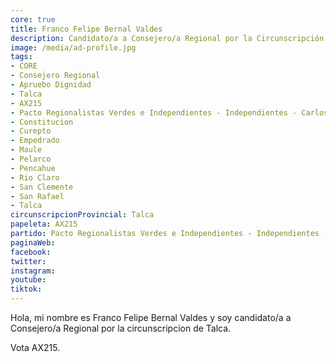 ```yaml
---
core: true
title: Franco Felipe Bernal Valdes
description: Candidato/a a Consejero/a Regional por la Circunscripción de Talca
image: /media/ad-profile.jpg
tags:
- CORE
- Consejero Regional
- Apruebo Dignidad
- Talca
- AX215
- Pacto Regionalistas Verdes e Independientes - Independientes - Carlos Henriquez Ramirez
- Constitucion
- Curepto
- Empedrado
- Maule
- Pelarco
- Pencahue
- Rio Claro
- San Clemente
- San Rafael
- Talca
circunscripcionProvincial: Talca
papeleta: AX215
partido: Pacto Regionalistas Verdes e Independientes - Independientes - Carlos Henriquez Ramirez
paginaWeb:
facebook:
twitter:
instagram:
youtube:
tiktok:
---
```

Hola, mi nombre es Franco Felipe Bernal Valdes y soy candidato/a a Consejero/a Regional por la circunscripcion de Talca.

Vota AX215.